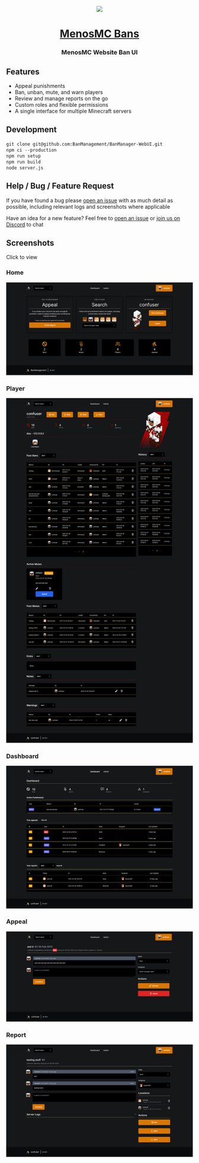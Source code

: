 <p align="center">
  <a href="https://banmanagement.com">
    <img src="https://banmanagement.com/images/banmanager-icon.png" height="128">
    <h1 align="center">MenosMC Bans</h1>
  </a>
</p>

<h3 align="center">
	MenosMC Website Ban UI
</h3>

## Features
- Appeal punishments
- Ban, unban, mute, and warn players
- Review and manage reports on the go
- Custom roles and flexible permissions
- A single interface for multiple Minecraft servers
## Development
```
git clone git@github.com:BanManagement/BanManager-WebUI.git
npm ci --production
npm run setup
npm run build
node server.js
```

## Help / Bug / Feature Request
If you have found a bug please [open an issue](https://github.com/Kn0b632/menos-bans-sql/issues/new) with as much detail as possible, including relevant logs and screenshots where applicable

Have an idea for a new feature? Feel free to [open an issue](https://github.com/Kn0b632/menos-bans-sql/issues/new) or [join us on Discord](https://discord.gg/UnE5tMmTB8) to chat

## Screenshots
Click to view

### Home
[![Home](https://github.com/BanManagement/BanManager-WebUI/blob/assets/welcome.png?raw=true)](welcome.png)

### Player
[![Player](https://github.com/BanManagement/BanManager-WebUI/blob/assets/player.png?raw=true)](player.png)

### Dashboard
[![Dashboard](https://github.com/BanManagement/BanManager-WebUI/blob/assets/dashboard.png?raw=true)](dashboard.png)

### Appeal
[![Appeal](https://github.com/BanManagement/BanManager-WebUI/blob/assets/appeal.png?raw=true)](appeal.png)

### Report
[![Report](https://github.com/BanManagement/BanManager-WebUI/blob/assets/report.png?raw=true)](report.png)
